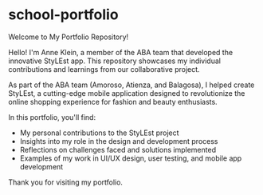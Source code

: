 # school-portfolio
Welcome to My Portfolio Repository!

Hello! I'm Anne Klein, a member of the ABA team that developed the innovative StyLEst app. This repository showcases my individual contributions and learnings from our collaborative project.

As part of the ABA team (Amoroso, Atienza, and Balagosa), I helped create StyLEst, a cutting-edge mobile application designed to revolutionize the online shopping experience for fashion and beauty enthusiasts. 

In this portfolio, you'll find:
- My personal contributions to the StyLEst project
- Insights into my role in the design and development process
- Reflections on challenges faced and solutions implemented
- Examples of my work in UI/UX design, user testing, and mobile app development

Thank you for visiting my portfolio.
